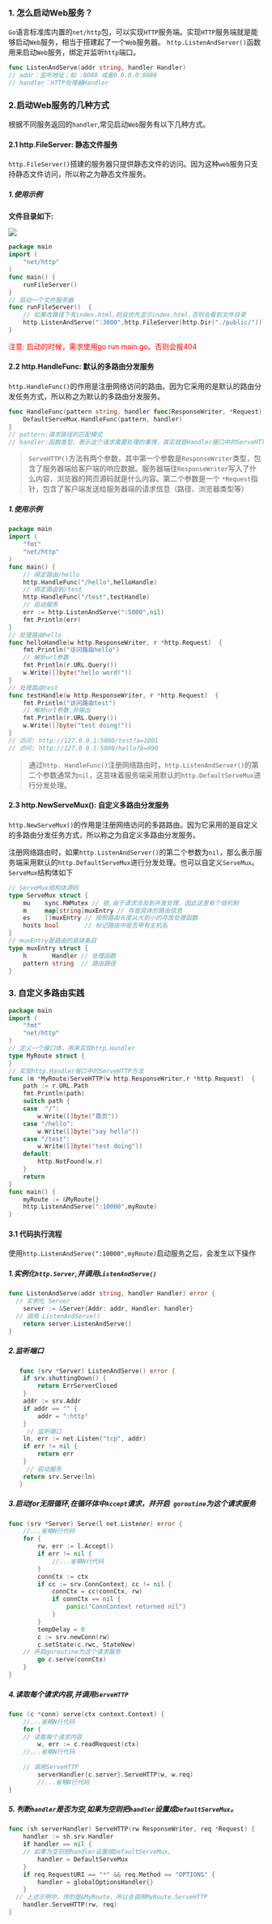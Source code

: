 ### 1. 怎么启动Web服务？

`Go`语言标准库内置的`net/http`包，可以实现`HTTP`服务端。实现`HTTP`服务端就是能够启动`Web`服务，相当于搭建起了一个`Web`服务器。
`http.ListenAndServer()`函数用来启动`Web`服务，绑定并监听`http`端口。

```go
func ListenAndServe(addr string, handler Handler)
// addr：监听地址；如 :8080 或者0.0.0.0:8080
// handler：HTTP处理器Handler
```


### 2.启动Web服务的几种方式

根据不同服务返回的`handler`,常见启动`Web`服务有以下几种方式。

#### 2.1 http.FileServer: 静态文件服务

`http.FileServer()`搭建的服务器只提供静态文件的访问。因为这种`web`服务只支持静态文件访问，所以称之为静态文件服务。

##### 1.使用示例

**文件目录如下:**

![](https://s2.loli.net/2023/02/14/eViarYEfubd5QXj.png)

```go
package main
import (
	"net/http"
)
func main() {
	runFileServer()
}
// 启动一个文件服务器
func runFileServer()  {
	// 如果改路径下有index.html,则会优先显示index.html,否则会看到文件目录
	http.ListenAndServe(":3000",http.FileServer(http.Dir("./public/")))
}
```

<font color=red>注意: 启动的时候，需求使用go run main.go。否则会报404</font>

#### 2.2 http.HandleFunc: 默认的多路由分发服务

`http.HandleFunc()`的作用是注册网络访问的路由。因为它采用的是默认的路由分发任务方式，所以称之为默认的多路由分发服务。

```go
func HandleFunc(pattern string, handler func(ResponseWriter, *Request)) {
	DefaultServeMux.HandleFunc(pattern, handler)
}
// pattern:请求路径的匹配模式
// handler:函数类型，表示这个请求需要处理的事情，其实就是Handler接口中的ServeHTTP()方法。
```

> `ServeHTTP()`方法有两个参数，其中第一个参数是`ResponseWriter`类型，包含了服务器端给客户端的响应数据。服务器端往`ResponseWriter`写入了什么内容，浏览器的网页源码就是什么内容。第二个参数是一个 `*Request`指针，包含了客户端发送给服务器端的请求信息（路径、浏览器类型等）




##### 1.使用示例

```go
package main
import (
	"fmt"
	"net/http"
)
func main() {
	// 绑定路由/hello
	http.HandleFunc("/hello",helloHandle)
	// 绑定路由到/test
	http.HandleFunc("/test",testHandle)
	// 启动服务
	err := http.ListenAndServe(":5000",nil)
	fmt.Println(err)
}
// 处理路由hello
func helloHandle(w http.ResponseWriter, r *http.Request)  {
	fmt.Println("访问路由hello")
	// 解析url参数
	fmt.Println(r.URL.Query())
	w.Write([]byte("hello word!"))
}
// 处理路由test
func testHandle(w http.ResponseWriter, r *http.Request)  {
	fmt.Println("访问路由test")
	// 解析url参数,并输出
	fmt.Println(r.URL.Query())
	w.Write([]byte("test doing!"))
}
// 访问: http://127.0.0.1:5000/test?a=1001
// 访问: http://127.0.0.1:5000/hello?b=990
```

> 通过`http. HandleFunc()`注册网络路由时，`http.ListenAndServer()`的第二个参数通常为`nil`，这意味着服务端采用默认的`http.DefaultServeMux`进行分发处理。

#### 2.3 http.NewServeMux(): 自定义多路由分发服务

`http.NewServeMux()`的作用是注册网络访问的多路路由。因为它采用的是自定义的多路由分发任务方式，所以称之为自定义多路由分发服务。

注册网络路由时，如果`http.ListenAndServer()`的第二个参数为`nil`，那么表示服务端采用默认的`http.DefaultServeMux`进行分发处理。也可以自定义`ServeMux`。`ServeMux`结构体如下

```go
// ServeMux结构体源码
type ServeMux struct {
	mu    sync.RWMutex // 锁,由于请求涉及到并发处理，因此这里有个锁机制 
	m     map[string]muxEntry // 存放具体的路由信息 
	es    []muxEntry // 按照路由长度从大到小的存放处理函数
	hosts bool       // 标记路由中是否带有主机名
}
// muxEntry是路由的具体条目
type muxEntry struct {
	h       Handler // 处理函数
	pattern string  // 路由路径
}
```



### 3. 自定义多路由实践

```go
package main
import (
	"fmt"
	"net/http"
)
// 定义一个接口体，用来实现http.Handler
type MyRoute struct {
}
// 实现http.Handler接口中的ServeHTTP方法
func (m *MyRoute)ServeHTTP(w http.ResponseWriter,r *http.Request)  {
	path := r.URL.Path
	fmt.Println(path)
	switch path {
	case  "/":
		w.Write([]byte("首页"))
	case "/hello":
		w.Write([]byte("say hello"))
	case "/test":
		w.Write([]byte("test doing"))
	default:
		http.NotFound(w,r)
	}
	return
}
func main() {
	myRoute := &MyRoute{}
	http.ListenAndServe(":10000",myRoute)
}
```

#### 3.1 代码执行流程

使用`http.ListenAndServe(":10000",myRoute)`启动服务之后，会发生以下操作

##### 1.实例化`http.Server`,并调用`ListenAndServe()`

```go
func ListenAndServe(addr string, handler Handler) error {
  // 实例化 Server
	server := &Server{Addr: addr, Handler: handler}
  // 调用 ListenAndServe()
	return server.ListenAndServe()
}
```

##### 2.监听端口

```go
   func (srv *Server) ListenAndServe() error {
   	if srv.shuttingDown() {
   		return ErrServerClosed
   	}
   	addr := srv.Addr
   	if addr == "" {
   		addr = ":http"
   	}
     // 监听端口
   	ln, err := net.Listen("tcp", addr)
   	if err != nil {
   		return err
   	}
     // 启动服务
   	return srv.Serve(ln)
   }
```

##### 3.启动for无限循环,在循环体中`Accept`请求，并开启` goroutine`为这个请求服务

```go
func (srv *Server) Serve(l net.Listener) error {
  	//...省略N行代码
	for {
		rw, err := l.Accept()
		if err != nil {
		 	//...省略N行代码
		}
		connCtx := ctx
		if cc := srv.ConnContext; cc != nil {
			connCtx = cc(connCtx, rw)
			if connCtx == nil {
				panic("ConnContext returned nil")
			}
		}
		tempDelay = 0
		c := srv.newConn(rw)
		c.setState(c.rwc, StateNew)
    // 开启goroutine为这个请求服务
		go c.serve(connCtx)
	}
}
```

##### 4.读取每个请求内容,并调用`ServeHTTP`

```go
func (c *conn) serve(ctx context.Context) {
	//...省略N行代码
	for {
    // 读取每个请求内容
		w, err := c.readRequest(ctx)
    //...省略N行代码
    
    // 调用ServeHTTP
		serverHandler{c.server}.ServeHTTP(w, w.req)
		//...省略N行代码
} 
```

##### 5. 判断`handler`是否为空,如果为空则把`handler`设置成`DefaultServeMux`。
```go
func (sh serverHandler) ServeHTTP(rw ResponseWriter, req *Request) {
	handler := sh.srv.Handler
	if handler == nil {
    // 如果为空则把handler设置成DefaultServeMux。
		handler = DefaultServeMux
	}
	if req.RequestURI == "*" && req.Method == "OPTIONS" {
		handler = globalOptionsHandler{}
	}
  // 上述示例中，传的是&MyRoute，所以会调用MyRoute.ServeHTTP
	handler.ServeHTTP(rw, req)
}
```